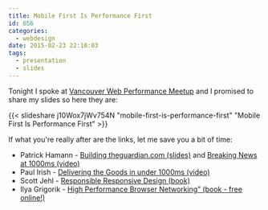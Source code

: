 ```yaml
---
title: Mobile First Is Performance First
id: 656
categories:
  - webdesign
date: 2015-02-23 22:10:03
tags:
  - presentation
  - slides
---
```


Tonight I spoke at [Vancouver Web Performance Meetup](http://www.meetup.com/Vancouver-Web-Performance/) and I promised to share my slides so here they are:

{{< slideshare j10Wox7jWv754N "mobile-first-is-performance-first" "Mobile First Is Performance First" >}}

If what you're really after are the links, let me save you a bit of time:

* Patrick Hamann - [Building theguardian.com (slides)](https://speakerdeck.com/patrickhamann/building-theguardian-dot-com) and [Breaking News at 1000ms (video)](https://www.youtube.com/watch?v=dfweWyVScaI)
* Paul Irish - [Delivering the Goods in under 1000ms (video)](https://docs.google.com/presentation/d/1MtDBNTH1g7CZzhwlJ1raEJagA8qM3uoV7ta6i66bO2M/present#slide=id.g3eb97ca8f_10)
* Scott Jehl - [Responsible Responsive Design (book)](http://www.abookapart.com/products/responsible-responsive-design)
* Ilya Grigorik - [High Performance Browser Networking” (book - free online!)](http://chimera.labs.oreilly.com/books/1230000000545/index.html)
